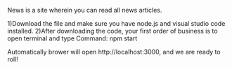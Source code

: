 News is a site wherein you can read all news articles.

1)Download the file and make sure you have node.js and visual studio code installed.
2)After downloading the code, your first order of business is to open terminal and type
   Command: npm start

Automatically brower will open http://localhost:3000, and we are ready to roll!
